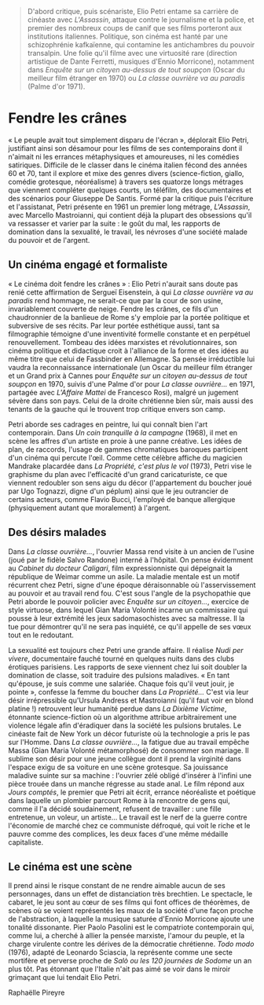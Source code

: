 > D'abord critique, puis scénariste, Elio Petri entame sa carrière de cinéaste avec _L'Assassin_, attaque contre le journalisme et la police, et premier des nombreux coups de canif que ses films porteront aux institutions italiennes. Politique, son cinéma est hanté par une schizophrénie kafkaïenne, qui contamine les antichambres du pouvoir transalpin. Une folie qu'il filme avec une virtuosité rare (direction artistique de Dante Ferretti, musiques d'Ennio Morricone), notamment dans _Enquête sur un citoyen au-dessus de tout soupçon_ (Oscar du meilleur film étranger en 1970) ou _La classe ouvrière va au paradis_ (Palme d'or 1971).

# Fendre les crânes

« Le peuple avait tout simplement disparu de l'écran », déplorait Elio Petri, justifiant ainsi son désamour pour les films de ses contemporains dont il n'aimait ni les errances métaphysiques et amoureuses, ni les comédies satiriques. Difficile de le classer dans le cinéma italien fécond des années 60 et 70, tant il explore et mixe des genres divers (science-fiction, giallo, comédie grotesque, néoréalisme) à travers ses quatorze longs métrages que viennent compléter quelques courts, un téléfilm, des documentaires et des scénarios pour Giuseppe De Santis. Formé par la critique puis l'écriture et l'assistanat, Petri présente en 1961 un premier long métrage, _L'Assassin_, avec Marcello Mastroianni, qui contient déjà la plupart des obsessions qu'il va ressasser et varier par la suite : le goût du mal, les rapports de domination dans la sexualité, le travail, les névroses d'une société malade du pouvoir et de l'argent.

## Un cinéma engagé et formaliste

« Le cinéma doit fendre les crânes » : Elio Petri n'aurait sans doute pas renié cette affirmation de Sergueï Eisenstein, à qui _La classe ouvrière va au paradis_ rend hommage, ne serait-ce que par la cour de son usine, invariablement couverte de neige. Fendre les crânes, ce fils d'un chaudronnier de la banlieue de Rome s'y emploie par la portée politique et subversive de ses récits. Par leur portée esthétique aussi, tant sa filmographie témoigne d'une inventivité formelle constante et en perpétuel renouvellement. Tombeau des idées marxistes et révolutionnaires, son cinéma politique et didactique croit à l'alliance de la forme et des idées au même titre que celui de Fassbinder en Allemagne. Sa pensée irréductible lui vaudra la reconnaissance internationale (un Oscar du meilleur film étranger et un Grand prix à Cannes pour _Enquête sur un citoyen au-dessus de tout soupçon_ en 1970, suivis d'une Palme d'or pour _La classe ouvrière..._ en 1971, partagée avec _L'Affaire Mattei_ de Francesco Rosi), malgré un jugement sévère dans son pays. Celui de la droite chrétienne bien sûr, mais aussi des tenants de la gauche qui le trouvent trop critique envers son camp.

Petri aborde ses cadrages en peintre, lui qui connaît bien l'art contemporain. Dans _Un coin tranquille à la campagne_ (1968), il met en scène les affres d'un artiste en proie à une panne créative. Les idées de plan, de raccords, l'usage de gammes chromatiques baroques participent d'un cinéma qui percute l'œil. Comme cette célèbre affiche du magicien Mandrake placardée dans _La Propriété, c'est plus le vol_ (1973), Petri vise le graphisme du plan avec l'efficacité d'un grand caricaturiste, ce que viennent redoubler son sens aigu du décor (l'appartement du boucher joué par Ugo Tognazzi, digne d'un péplum) ainsi que le jeu outrancier de certains acteurs, comme Flavio Bucci, l'employé de banque allergique (physiquement autant que moralement) à l'argent.

## Des désirs malades

Dans _La classe ouvrière..._, l'ouvrier Massa rend visite à un ancien de l'usine (joué par le fidèle Salvo Randone) interné à l'hôpital. On pense évidemment au _Cabinet du docteur Caligari_, film expressionniste qui dépeignait la république de Weimar comme un asile. La maladie mentale est un motif récurrent chez Petri, signe d'une époque déraisonnable où l'asservissement au pouvoir et au travail rend fou. C'est sous l'angle de la psychopathie que Petri aborde le pouvoir policier avec _Enquête sur un citoyen..._, exercice de style virtuose, dans lequel Gian Maria Volonté incarne un commissaire qui pousse à leur extrémité les jeux sadomasochistes avec sa maîtresse. Il la tue pour démontrer qu'il ne sera pas inquiété, ce qu'il appelle de ses vœux tout en le redoutant.

La sexualité est toujours chez Petri une grande affaire. Il réalise _Nudi per vivere_, documentaire fauché tourné en quelques nuits dans des clubs érotiques parisiens. Les rapports de sexe viennent chez lui soit doubler la domination de classe, soit traduire des pulsions maladives. « En tant qu'épouse, je suis comme une salariée. Chaque fois qu'il veut jouir, je pointe », confesse la femme du boucher dans _La Propriété..._ C'est via leur désir irrépressible qu'Ursula Andress et Mastroianni (qu'il faut voir en blond platine !) retrouvent leur humanité perdue dans _La Dixième Victime_, étonnante science-fiction où un algorithme attribue arbitrairement une violence légale afin d'éradiquer dans la société les pulsions brutales. Le cinéaste fait de New York un décor futuriste où la technologie a pris le pas sur l'Homme. Dans _La classe ouvrière..._, la fatigue due au travail empêche Massa (Gian Maria Volonté métamorphosé) de consommer son mariage. Il sublime son désir pour une jeune collègue dont il prend la virginité dans l'espace exigu de sa voiture en une scène grotesque. Sa jouissance maladive suinte sur sa machine : l'ouvrier zélé obligé d'insérer à l'infini une pièce trouée dans un manche régresse au stade anal. Le film répond aux _Jours comptés_, le premier que Petri ait écrit, errance néoréaliste et poétique dans laquelle un plombier parcourt Rome à la rencontre de gens qui, comme il l'a décidé soudainement, refusent de travailler : une fille entretenue, un voleur, un artiste... Le travail est le nerf de la guerre contre l'économie de marché chez ce communiste défroqué, qui voit le riche et le pauvre comme des complices, les deux faces d'une même médaille capitaliste.

## Le cinéma est une scène

Il prend ainsi le risque constant de ne rendre aimable aucun de ses personnages, dans un effet de distanciation très brechtien. Le spectacle, le cabaret, le jeu sont au cœur de ses films qui font offices de théorèmes, de scènes où se voient représentés les maux de la société d'une façon proche de l'abstraction, à laquelle la musique saturée d'Ennio Morricone ajoute une tonalité dissonante. Pier Paolo Pasolini est le compatriote contemporain qui, comme lui, a cherché à allier la pensée marxiste, l'amour du peuple, et la charge virulente contre les dérives de la démocratie chrétienne. _Todo modo_ (1976), adapté de Leonardo Sciascia, la représente comme une secte mortifère et perverse proche de _Salò ou les 120 journées de Sodome_ un an plus tôt. Pas étonnant que l'Italie n'ait pas aimé se voir dans le miroir grimaçant que lui tendait Elio Petri.

<div class="author">Raphaëlle Pireyre</div>
